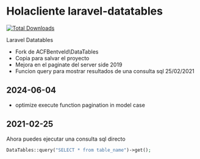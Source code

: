 Holacliente laravel-datatables
==============================

[![Total Downloads](https://img.shields.io/packagist/dt/holacliente/laravel-datatables.svg?style=flat-square)](https://packagist.org/packages/holacliente/laravel-datatables)

Laravel Datatables

- Fork de ACFBentveld\DataTables
- Copia para salvar el proyecto
- Mejora en el paginate del server side 2019
- Funcion query para mostrar resultados de una consulta sql 25/02/2021

## 2024-06-04

- optimize execute function pagination in model case

## 2021-02-25

Ahora puedes ejecutar una consulta sql directo 


```php
DataTables::query("SELECT * from table_name")->get();
```
